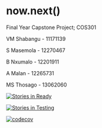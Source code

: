 # now.next()
Final Year Capstone Project; COS301

VM Shabangu - 11171139 

S Masemola - 12270467 

B Nxumalo - 12201911 

A Malan - 12265731 

MS Thosago - 13062060


[![Stories in Ready](https://badge.waffle.io/vuyaniShabangu/now.next.svg?label=ready&title=Ready)](http://waffle.io/vuyaniShabangu/now.next)

[![Stories in Testing](https://badge.waffle.io/vuyaniShabangu/now.next.svg?label=testing&title=Testing)](http://waffle.io/vuyaniShabangu/now.next)

[![codecov](https://codecov.io/gh/vuyaniShabangu/now.next/branch/master/graph/badge.svg)](https://codecov.io/gh/vuyaniShabangu/now.next)
